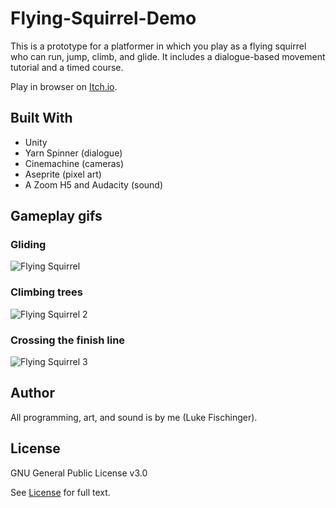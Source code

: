 # Flying-Squirrel-Demo
This is a prototype for a platformer in which you play as a flying squirrel who can run, jump, climb, and glide. It includes a dialogue-based movement tutorial and a timed course.

Play in browser on [Itch.io](https://lfischinger.itch.io/flying-squirrel-demo).

## Built With

- Unity
- Yarn Spinner (dialogue)
- Cinemachine (cameras)
- Aseprite (pixel art)
- A Zoom H5 and Audacity (sound)

## Gameplay gifs
### Gliding
![Flying Squirrel](https://github.com/lukefischinger/Flying-Squirrel-Demo/assets/107618359/5f32223f-7efb-4292-b588-cb0e34304df1)

### Climbing trees
![Flying Squirrel 2](https://github.com/lukefischinger/Flying-Squirrel-Demo/assets/107618359/ed5f1981-b741-494a-a011-0b9cf5bac5ca)

### Crossing the finish line
![Flying Squirrel 3](https://github.com/lukefischinger/Flying-Squirrel-Demo/assets/107618359/89c07c6b-bc13-4dfc-83ea-1e067e32fd01)

## Author
All programming, art, and sound is by me (Luke Fischinger).

## License
GNU General Public License v3.0

See [License](https://github.com/lukefischinger/Flying-Squirrel-Demo/blob/master/License) for full text.
